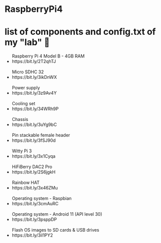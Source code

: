 # RaspberryPi4
# list of components and config.txt of my "lab" 🥼

<ul> 
  Raspberry Pi 4 Model B - 4GB RAM
  <li>https://bit.ly/2T2qhTJ</li>
  <br>
  Micro SDHC 32
  <li>https://bit.ly/3ikDnWX</li>
  <br>
  Power supply
  <li>https://bit.ly/3z9Av4Y</li>
  <br>
  Cooling set
  <li>https://bit.ly/34WRh9P</li>
  <br>
  Chassis
  <li>https://bit.ly/3uYg9bC</li>
  <br>
  Pin stackable female header 
  <li>https://bit.ly/3fSJ90d</li>
  <br>
  Witty Pi 3
  <li>https://bit.ly/3x1Cyqa</li>
  <br>
  HiFiBerry DAC2 Pro 
  <li>https://bit.ly/2S6jgkH</li>
  <br>
  Rainbow HAT
  <li>https://bit.ly/3x46ZMu</li>
  <br>
  Operating system - Raspbian
  <li>https://bit.ly/3cmAuRC</li>
  <br>
  Operating system - Android 11 (API level 30)
  <li>https://bit.ly/3psppDP</li>
  <br>
  Flash OS images to SD cards & USB drives
  <li>https://bit.ly/3il1PY2</li>
  <br>
</ul>
